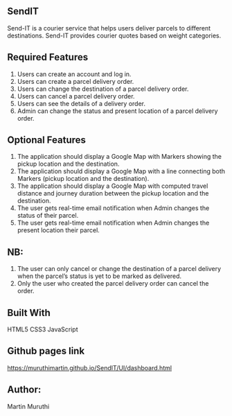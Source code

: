 ## SendIT

Send-IT is a courier service that helps users deliver parcels to different destinations. Send-IT provides courier quotes based on weight categories.

## Required Features

1. Users can create an account and log in.
2. Users can create a parcel delivery order.
3. Users can change the destination of a parcel delivery order.
4. Users can cancel a parcel delivery order.
5. Users can see the details of a delivery order.
6. Admin can change the status and present location of a parcel delivery order.

## Optional Features

1. The application should display a Google Map with Markers showing the pickup location and the destination.
2. The application should display a Google Map with a line connecting both Markers (pickup location and the destination).
3. The application should display a Google Map with computed travel distance and journey duration between the pickup location and the destination.
4. The user gets real-time email notification when Admin changes the status of their parcel.
5. The user gets real-time email notification when Admin changes the present location their parcel.

## NB:

1. The user can only cancel or change the destination of a parcel delivery when the parcel’s status is yet to be marked as delivered.
2. Only the user who created the parcel delivery order can cancel the order.

## Built With

HTML5 CSS3 JavaScript

## Github pages link

https://muruthimartin.github.io/SendIT/UI/dashboard.html

## Author:

Martin Muruthi
